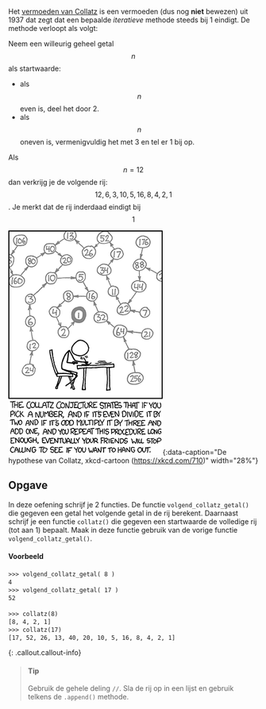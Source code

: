 Het <a href='https://nl.wikipedia.org/wiki/Vermoeden_van_Collatz' target='_blanc'>vermoeden van Collatz</a> is een vermoeden (dus nog **niet** bewezen) uit 1937 dat zegt dat een bepaalde *iteratieve* methode steeds bij 1 eindigt. De methode verloopt als volgt:

Neem een willeurig geheel getal $$n$$ als startwaarde:

- als $$n$$ even is, deel het door 2.
- als $$n$$ oneven is, vermenigvuldig het met 3 en tel er 1 bij op.

Als $$n= 12$$ dan verkrijg je de volgende rij: $$12, 6, 3, 10, 5, 16, 8, 4, 2, 1$$. Je merkt dat de rij inderdaad eindigt bij $$1$$

![Collatz conjecture](media/collatz_conjecture.png "Collatz conjecture"){:data-caption="De hypothese van Collatz, xkcd-cartoon (https://xkcd.com/710)" width="28%"}

## Opgave
In deze oefening schrijf je 2 functies. De functie `volgend_collatz_getal()` die gegeven een getal het volgende getal in de rij berekent. 
Daarnaast schrijf je een functie `collatz()` die gegeven een startwaarde de volledige rij (tot aan 1) bepaalt. Maak in deze functie gebruik van de vorige functie `volgend_collatz_getal()`.

#### Voorbeeld
```
>>> volgend_collatz_getal( 8 )
4
>>> volgend_collatz_getal( 17 )
52

>>> collatz(8)
[8, 4, 2, 1]
>>> collatz(17)
[17, 52, 26, 13, 40, 20, 10, 5, 16, 8, 4, 2, 1]
```
{: .callout.callout-info}
> #### Tip
> Gebruik de gehele deling `//`.
> Sla de rij op in een lijst en gebruik telkens de `.append()` methode.